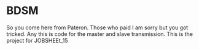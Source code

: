 # BDSM
So you come here from Pateron. Those who paid I am sorry but you got tricked. Any this is code for the master and slave transmission.
This is the project for JOBSHEEt_15
